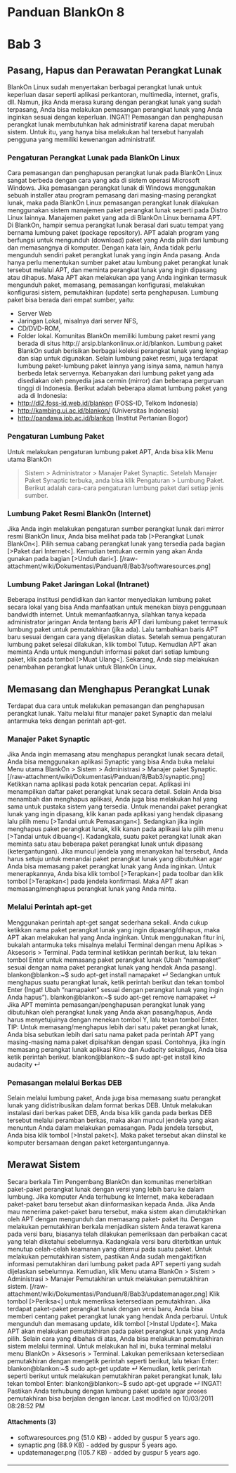 # Panduan BlankOn 8
# Bab 3
## Pasang, Hapus dan Perawatan Perangkat Lunak
BlankOn Linux sudah menyertakan berbagai perangkat lunak untuk keperluan dasar
seperti aplikasi perkantoran, multimedia, internet, grafis, dll. Namun, jika
Anda merasa kurang dengan perangkat lunak yang sudah terpasang, Anda bisa
melakukan pemasangan perangkat lunak yang Anda inginkan sesuai dengan
keperluan.
     INGAT! Pemasangan dan penghapusan perangkat lunak membutuhkan hak
     administratif karena dapat merubah sistem. Untuk itu, yang hanya bisa
     melakukan hal tersebut hanyalah pengguna yang memiliki kewenangan
     administratif.
### Pengaturan Perangkat Lunak pada BlankOn Linux
Cara pemasangan dan penghapusan perangkat lunak pada BlankOn Linux sangat
berbeda dengan cara yang ada di sistem operasi Microsoft Windows. Jika
pemasangan perangkat lunak di Windows menggunakan sebuah installer atau program
pemasang dari masing-masing perangkat lunak, maka pada BlankOn Linux pemasangan
perangkat lunak dilakukan menggunakan sistem manajemen paket perangkat lunak
seperti pada Distro Linux lainnya. Manajemen paket yang ada di BlankOn Linux
bernama APT.
Di BlankOn, hampir semua perangkat lunak berasal dari suatu tempat yang bernama
lumbung paket (package repository). APT adalah program yang berfungsi untuk
mengunduh (download) paket yang Anda pilih dari lumbung dan memasangnya di
komputer.
Dengan kata lain, Anda tidak perlu mengunduh sendiri paket perangkat lunak yang
ingin Anda pasang. Anda hanya perlu menentukan sumber paket atau lumbung paket
perangkat lunak tersebut melalui APT, dan meminta perangkat lunak yang ingin
dipasang atau dihapus. Maka APT akan melakukan apa yang Anda inginkan termasuk
mengunduh paket, memasang, pemasangan konfigurasi, melakukan konfigurasi
sistem, pemutakhiran (update) serta penghapusan.
Lumbung paket bisa berada dari empat sumber, yaitu:
  * Server Web
  * Jaringan Lokal, misalnya dari server NFS,
  * CD/DVD-ROM,
  * Folder lokal.
Komunitas BlankOn memiliki lumbung paket resmi yang berada di situs ​http://
arsip.blankonlinux.or.id/blankon. Lumbung paket BlankOn sudah berisikan
berbagai koleksi perangkat lunak yang lengkap dan siap untuk digunakan.
Selain lumbung paket resmi, juga terdapat lumbung paket-lumbung paket lainnya
yang isinya sama, namun hanya berbeda letak servernya. Kebanyakan dari lumbung
paket yang ada disediakan oleh penyedia jasa cermin (mirror) dan beberapa
perguruan tinggi di Indonesia. Berikut adalah beberapa alamat lumbung paket
yang ada di Indonesia:
  * ​http://dl2.foss-id.web.id/blankon (FOSS-ID, Telkom Indonesia)
  * ​http://kambing.ui.ac.id/blankon/ (Universitas Indonesia)
  * ​http://pandawa.ipb.ac.id/blankon (Institut Pertanian Bogor)
### Pengaturan Lumbung Paket
Untuk melakukan pengaturan lumbung paket APT, Anda bisa klik Menu utama BlankOn
> Sistem > Administrator > Manajer Paket Synaptic. Setelah Manajer Paket
Synaptic terbuka, anda bisa klik Pengaturan > Lumbung Paket. Berikut adalah
cara-cara pengaturan lumbung paket dari setiap jenis sumber.
### Lumbung Paket Resmi BlankOn (Internet)
Jika Anda ingin melakukan pengaturan sumber perangkat lunak dari mirror resmi
BlankOn linux, Anda bisa melihat pada tab [>Perangkat Lunak BlankOn<]. Pilih
semua cabang perangkat lunak yang tersedia pada bagian [>Paket dari Internet<].
Kemudian tentukan cermin yang akan Anda gunakan pada bagian [>Unduh dari<].
[/raw-attachment/wiki/Dokumentasi/Panduan/8/Bab3/softwaresources.png]
### Lumbung Paket Jaringan Lokal (Intranet)
Beberapa institusi pendidikan dan kantor menyediakan lumbung paket secara lokal
yang bisa Anda manfaatkan untuk menekan biaya penggunaan bandwidth internet.
Untuk memanfaatkannya, silahkan tanya kepada administrator jaringan Anda
tentang baris APT dari lumbung paket termasuk lumbung paket untuk pemutakhiran
(jika ada). Lalu tambahkan baris APT baru sesuai dengan cara yang dijelaskan
diatas.
Setelah semua pengaturan lumbung paket selesai dilakukan, klik tombol Tutup.
Kemudian APT akan meminta Anda untuk mengunduh informasi paket dari setiap
lumbung paket, klik pada tombol [>Muat Ulang<]. Sekarang, Anda siap melakukan
penambahan perangkat lunak untuk BlankOn Linux.
## Memasang dan Menghapus Perangkat Lunak
Terdapat dua cara untuk melakukan pemasangan dan penghapusan perangkat lunak.
Yaitu melalui fitur manajer paket Synaptic dan melalui antarmuka teks dengan
perintah apt-get.
### Manajer Paket Synaptic
Jika Anda ingin memasang atau menghapus perangkat lunak secara detail, Anda
bisa menggunakan aplikasi Synaptic yang bisa Anda buka melalui Menu utama
BlankOn > Sistem > Administrasi > Manajer paket Synaptic.
[/raw-attachment/wiki/Dokumentasi/Panduan/8/Bab3/synaptic.png]
Ketikkan nama aplikasi pada kotak pencarian cepat. Aplikasi ini menampilkan
daftar paket perangkat lunak secara detail. Selain Anda bisa menambah dan
menghapus aplikasi, Anda juga bisa melakukan hal yang sama untuk pustaka sistem
yang tersedia. Untuk menandai paket perangkat lunak yang ingin dipasang, klik
kanan pada aplikasi yang hendak dipasang lalu pilih menu [>Tandai untuk
Pemasangan<]. Sedangkan jika ingin menghapus paket perangkat lunak, klik kanan
pada aplikasi lalu pilih menu [>Tandai untuk dibuang<]. Kadangkala, suatu paket
perangkat lunak akan meminta satu atau beberapa paket perangkat lunak untuk
dipasang (ketergantungan). Jika muncul jendela yang menanyakan hal tersebut,
Anda harus setuju untuk menandai paket perangkat lunak yang dibutuhkan agar
Anda bisa memasang paket perangkat lunak yang Anda inginkan.
Untuk menerapkannya, Anda bisa klik tombol [>Terapkan<] pada toolbar dan klik
tombol [>Terapkan<] pada jendela konfirmasi. Maka APT akan memasang/menghapus
perangkat lunak yang Anda minta.
### Melalui Perintah apt-get
Menggunakan perintah apt-get sangat sederhana sekali. Anda cukup ketikkan nama
paket perangkat lunak yang ingin dipasang/dihapus, maka APT akan melakukan hal
yang Anda inginkan.
Untuk menggunakan fitur ini, bukalah antarmuka teks misalnya melalui Terminal
dengan menu Aplikas > Aksesoris > Terminal.
Pada terminal ketikkan perintah berikut, lalu tekan tombol Enter untuk memasang
paket perangkat lunak (Ubah “namapaket” sesuai dengan nama paket perangkat
lunak yang hendak Anda pasang).
blankon@blankon:~$ sudo apt-get install namapaket ↵
Sedangkan untuk menghapus suatu perangkat lunak, ketik perintah berikut dan
tekan tombol Enter (Ingat! Ubah “namapaket” sesuai dengan perangkat lunak yang
ingin Anda hapus”).
blankon@blankon:~$ sudo apt-get remove namapaket ↵
Jika APT meminta pemasangan/penghapusan perangkat lunak yang dibutuhkan oleh
perangkat lunak yang Anda akan pasang/hapus, Anda harus menyetujuinya dengan
menekan tombol Y, lalu tekan tombol Enter.
     TIP: Untuk memasang/menghapus lebih dari satu paket perangkat lunak,
     Anda bisa sebutkan lebih dari satu nama paket pada perintah APT yang
     masing-masing nama paket dipisahkan dengan spasi. Contohnya, jika
     ingin memasang perangkat lunak aplikasi Kino dan Audacity sekaligus,
     Anda bisa ketik perintah berikut.
blankon@blankon:~$ sudo apt-get install kino audacity ↵
### Pemasangan melalui Berkas DEB
Selain melalui lumbung paket, Anda juga bisa memasang suatu perangkat lunak
yang didistribusikan dalam format berkas DEB. Untuk melakukan instalasi dari
berkas paket DEB, Anda bisa klik ganda pada berkas DEB tersebut melalui
peramban berkas, maka akan muncul jendela yang akan menuntun Anda dalam
melakukan pemasangan.
Pada jendela tersebut, Anda bisa klik tombol [>Instal paket<]. Maka paket
tersebut akan diinstal ke komputer bersamaan dengan paket ketergantungannya.
## Merawat Sistem
Secara berkala Tim Pengembang BlankOn dan komunitas menerbitkan paket-paket
perangkat lunak dengan versi yang lebih baru ke dalam lumbung. Jika komputer
Anda terhubung ke Internet, maka keberadaan paket-paket baru tersebut akan
diinformasikan kepada Anda. Jika Anda mau menerima paket-paket baru tersebut,
maka sistem akan dimutakhirkan oleh APT dengan mengunduh dan memasang paket-
paket itu.
Dengan melakukan pemutakhiran berkala menjadikan sistem Anda terawat karena
pada versi baru, biasanya telah dilakukan pemeriksaan dan perbaikan cacat yang
telah diketahui sebelumnya. Kadangkala versi baru diterbitkan untuk menutup
celah-celah keamanan yang ditemui pada suatu paket.
Untuk melakukan pemutakhiran sistem, pastikan Anda sudah mengaktifkan informasi
pemutakhiran dari lumbung paket pada APT seperti yang sudah dijelaskan
sebelumnya. Kemudian, klik Menu utama BlankOn > Sistem > Administrasi > Manajer
Pemutakhiran untuk melakukan pemutakhiran sistem.
[/raw-attachment/wiki/Dokumentasi/Panduan/8/Bab3/updatemanager.png]
Klik tombol [>Periksa<] untuk memeriksa ketersediaan pemutakhiran. Jika
terdapat paket-paket perangkat lunak dengan versi baru, Anda bisa memberi
centang paket perangkat lunak yang hendak Anda perbarui. Untuk mengunduh dan
memasang update, klik tombol [>Instal Update<]. Maka APT akan melakukan
pemutakhiran pada paket perangkat lunak yang Anda pilih.
Selain cara yang dibahas di atas, Anda bisa melakukan pemutakhiran sistem
melalui terminal. Untuk melakukan hal ini, buka terminal melalui menu BlankOn >
Aksesoris > Terminal. Lakukan pemeriksaan ketersediaan pemutakhiran dengan
mengetik perintah seperti berikut, lalu tekan Enter:
blankon@blankon:~$ sudo apt-get update ↵
Kemudian, ketik perintah seperti berikut untuk melakukan pemutakhiran paket
perangkat lunak, lalu tekan tombol Enter:
blankon@blankon:~$ sudo apt-get upgrade ↵
     INGAT! Pastikan Anda terhubung dengan lumbung paket update agar
     proses pemutakhiran bisa berjalan dengan lancar.
Last modified on 10/03/2011 08:28:52 PM
#### Attachments (3)
  * softwaresources.png​ (51.0 KB) - added by guspur 5 years ago.
  * synaptic.png​ (88.9 KB) - added by guspur 5 years ago.
  * updatemanager.png​ (105.7 KB) - added by guspur 5 years ago.
#### 
    
 
 
 
 
 
---
 
